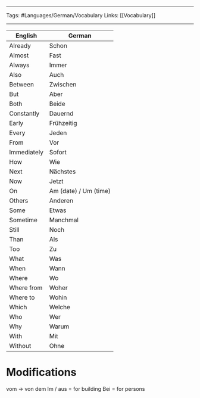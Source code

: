 ___
Tags: #Languages/German/Vocabulary 
Links: [[Vocabulary]]
___
English | German
------------ | ------------
Already | Schon
Almost | Fast
Always | Immer
Also | Auch
Between | Zwischen
But | Aber
Both | Beide
Constantly | Dauernd
Early | Frühzeitig
Every | Jeden
From | Vor
Immediately | Sofort
How | Wie
Next | Nächstes
Now | Jetzt
On | Am (date) / Um (time)
Others | Anderen
Some | Etwas
Sometime | Manchmal
Still | Noch
Than | Als
Too | Zu
What | Was
When | Wann
Where | Wo
Where from | Woher
Where to | Wohin
Which | Welche
Who | Wer
Why | Warum
With | Mit
Without | Ohne


# Modifications
vom -> von dem
Im / aus = for building
Bei = for persons